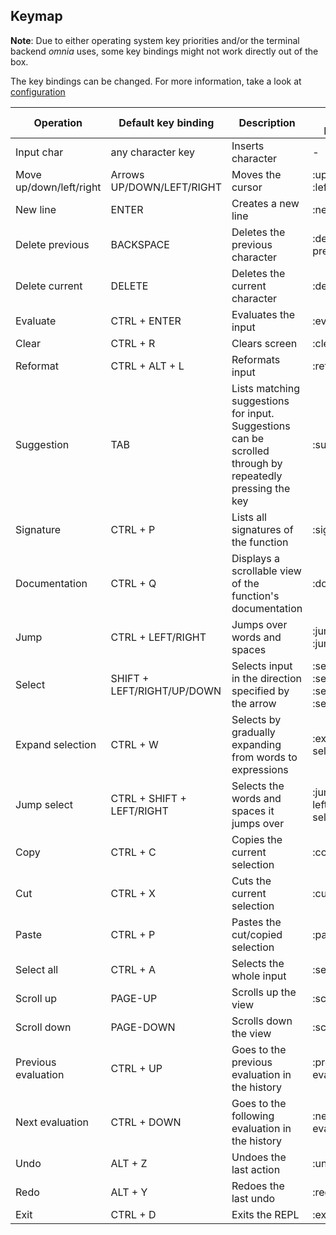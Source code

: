 ## Keymap

**Note**: Due to either operating system key priorities and/or the terminal backend _omnia_ uses,
some key bindings might not work directly out of the box.

The key bindings can be changed. For more information, take a look at [configuration](https://github.com/AvramRobert/omnia/blob/master/docs/configuration.md)

| Operation    | Default key binding        | Description | Config parameter|
|--------------|----------------|-------------|-----------------|
|Input char| any character key | Inserts character | - |
|Move up/down/left/right | Arrows UP/DOWN/LEFT/RIGHT | Moves the cursor | :up, :down, :left, :right |
|New line | ENTER | Creates a new line | :new-line |
|Delete previous | BACKSPACE | Deletes the previous character | :delete-previous |
|Delete current | DELETE | Deletes the current character | :delete-current |
|Evaluate| CTRL + ENTER | Evaluates the input | :evaluate |
|Clear | CTRL + R | Clears screen | :clear |
|Reformat| CTRL + ALT + L | Reformats input | :reformat |
|Suggestion | TAB | Lists matching suggestions for input. Suggestions can be scrolled through by repeatedly pressing the key | :suggestion |
|Signature | CTRL + P | Lists all signatures of the function | :signature |
|Documentation | CTRL + Q | Displays a scrollable view of the function's documentation | :documentation |
|Jump | CTRL + LEFT/RIGHT | Jumps over words and spaces | :jump-left, :jump-right |
|Select | SHIFT + LEFT/RIGHT/UP/DOWN | Selects input in the direction specified by the arrow | :select-up, :select-down, :select-left, :select-right |
|Expand selection| CTRL + W | Selects by gradually expanding from words to expressions | :expand-selection |
|Jump select | CTRL + SHIFT + LEFT/RIGHT | Selects the words and spaces it jumps over | :jump-select-left, jump-select-right |
|Copy | CTRL + C | Copies the current selection | :copy |
|Cut  | CTRL + X | Cuts the current selection | :cut |
|Paste | CTRL + P | Pastes the cut/copied selection | :paste |
|Select all | CTRL + A | Selects the whole input | :select-all |
|Scroll up  | PAGE-UP | Scrolls up the view | :scroll-up |
|Scroll down | PAGE-DOWN | Scrolls down the view | :scroll-down |
|Previous evaluation | CTRL + UP | Goes to the previous evaluation in the history | :previous-evaluation |
|Next evaluation | CTRL + DOWN | Goes to the following evaluation in the history | :next-evaluation |
|Undo | ALT + Z | Undoes the last action | :undo |
|Redo | ALT + Y | Redoes the last undo | :redo |
|Exit | CTRL + D | Exits the REPL | :exit |